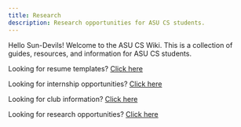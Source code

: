 ```yaml
---
title: Research
description: Research opportunities for ASU CS students.
---
```


Hello Sun-Devils! Welcome to the ASU CS Wiki. This is a collection of guides, resources, and information for ASU CS students.

Looking for resume templates? [Click here](https://github.com/asusoda/asu-cs-wiki/tree/main/src/content/docs/guides/resume-templates)

Looking for internship opportunities? [Click here](https://github.com/asusoda/asu-cs-wiki/tree/main/src/content/docs/guides/internship-opportunities)

Looking for club information? [Click here](https://github.com/asusoda/asu-cs-wiki/tree/main/src/content/docs/guides/clubs-and-orgs)

Looking for research opportunities? [Click here](https://github.com/asusoda/asu-cs-wiki/tree/main/src/content/docs/guides/research-opportunities)


